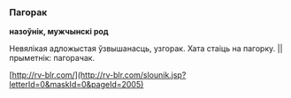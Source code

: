 ### Пагорак
**назоўнік, мужчынскі род**

Невялікая адложыстая ўзвышанасць, узгорак. Хата стаіць на пагорку. || прыметнік: пагорачак.

<a rel="author">[http://rv-blr.com/](http://rv-blr.com/slounik.jsp?letterId=0&maskId=0&pageId=2005)</a>
